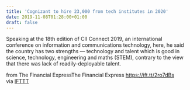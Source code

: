 ```yaml
---
title: 'Cognizant to hire 23,000 from tech institutes in 2020'
date: 2019-11-08T01:28:00+01:00
draft: false
---
```


Speaking at the 18th edition of CII Connect 2019, an international conference on information and communications technology, here, he said the country has two strengths — technology and talent which is good in science, technology, engineering and maths (STEM), contrary to the view that there was lack of readily-deployable talent.  
  
from The Financial ExpressThe Financial Express https://ift.tt/2ro7dBs  
via [IFTTT](https://ifttt.com/?ref=da&site=blogger)
